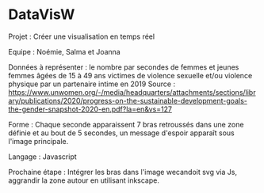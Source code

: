 # DataVisW
Projet : Créer une visualisation en temps réel

Equipe : Noémie, Salma et Joanna

Données à représenter : le nombre par secondes de femmes et jeunes femmes âgées de 15 à 49 ans victimes de violence sexuelle et/ou violence physique par un partenaire intime en 2019
Source : https://www.unwomen.org/-/media/headquarters/attachments/sections/library/publications/2020/progress-on-the-sustainable-development-goals-the-gender-snapshot-2020-en.pdf?la=en&vs=127 

Forme : Chaque seconde apparaissent 7 bras retroussés dans une zone définie et au bout de 5 secondes, un message d'espoir apparaît sous l'image principale. 

Langage : Javascript


Prochaine étape : Intégrer les bras dans l'image wecandoit svg via Js, aggrandir la zone autour en utilisant inkscape. 

